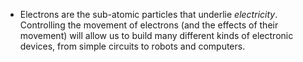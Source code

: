 - Electrons are the sub-atomic particles that underlie *electricity*. Controlling the movement of electrons (and the effects of their movement) will allow us to build many different kinds of electronic devices, from simple circuits to robots and computers.
